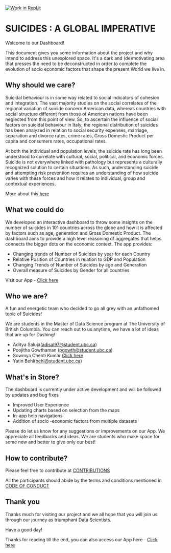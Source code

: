 [![Work in Repl.it](https://classroom.github.com/assets/work-in-replit-14baed9a392b3a25080506f3b7b6d57f295ec2978f6f33ec97e36a161684cbe9.svg)](https://classroom.github.com/online_ide?assignment_repo_id=371215&assignment_repo_type=GroupAssignmentRepo)

# SUICIDES : A GLOBAL IMPERATIVE
Welcome to our Dashboard!

This document gives you some information about the project and why intend to address this unexplored space. It's a dark and (de)motivating area that presses the need to be deconstructed in order to complete the evolution of socio economic factors that shape the present World we live in.
## Why should we care?
Suicidal behaviour is in some way related to social indicators of cohesion and integration. The vast majority studies on the social correlates of the regional variation of suicide concern American data, whereas countries with social structure different from those of American nations have been neglected from this point of view. So, to ascertain the influence of social factors on suicidal behaviour in Italy, the regional distribution of suicides has been analyzed in relation to social security expenses, marriage, separation and divorce rates, crime rates, Gross Domestic Product per capita and consumers rates, occupational rates. 

At both the individual and population levels, the suicide rate has long been understood to correlate with cultural, social, political, and economic forces. Suicide is not everywhere linked with pathology but represents a culturally recognized solution to certain situations. As such, understanding suicide and attempting risk prevention requires an understanding of how suicide varies with these forces and how it relates to individual, group and contextual experiences.

More about this [here](https://github.com/ubco-mds-2020-labs/dashboard-project-data551_g5/blob/main/PROPOSAL.md)
## What we could do

We developed an interactive dashboard to throw some insights on the number of suicides in 101 countries across the globe and how it is affected by factors such as age, generation and Gross Domestic Product. The dashboard aims to provide a high level reasoning of aggregates that helps connects the bigger dots on the economic context. The app provides:

* Changing trends of Number of Suicides by year for each Country
* Relative Position of Countries in relation to GDP and Population 
* Changing Trends of Number of Suicides by age and Generation
* Overall measure of Suicides by Gender for all countries

Visit our App - [Click here](https://data551group5v1app.herokuapp.com)
## Who we are?

A fun and energetic team who decided to go all grey with an unfathomed topic of Suicides!

We are students in the Master of Data Science program at The University of British Columbia. You can reach out to us anytime, we have a lot of ideas that are up for Dashing!

* Aditya Saluja(adisal97@student.ubc.ca)
* Poojitha Gowthaman (pgowth@student.ubc.ca)
* Sowmya Chenti Kumar [Click here](ga141675@ubc.mail.ca)
* Yatin Behl(behl@student.ubc.ca)

## What's in Store?
The dashboard is currently under active development and will be followed by updates and bug fixes

* Improved User Experience
* Updating charts based on selection from the maps
* In-app help navigations
* Addition of socio -economic factors from multiple datasets

Please do let us know for any suggestions or improvements on our App. We appreciate all feedbacks and ideas. We are students who make space for some new and better to give only our best!

## How to contribute?

Please feel free to contribute at [CONTRIBUTIONS](https://github.com/ubco-mds-2020-labs/dashboard-project-data551_g5/blob/main/Contributions.md)

All the participants should abide by the terms and conditions mentioned in [CODE OF CONDUCT](https://github.com/ubco-mds-2020-labs/dashboard-project-data551_g5/blob/main/CODE_OF_CONDUCT.md)

## Thank you

Thanks much for visiting our project and we all hope that you will join us through our journey as triumphant Data Scientists. 

Have a good day!

Thanks for reading till the end, you can also access our App here - [Click here](https://data551group5v1app.herokuapp.com)
